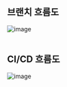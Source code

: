 ## 브랜치 흐름도
![image](https://github.com/user-attachments/assets/5c1a26ac-af17-4610-af23-3e3ee9f4e906)
<br><br>

## CI/CD 흐름도
![image](https://github.com/user-attachments/assets/16fb6acd-baac-45c3-82da-7b7fa38e2814)
